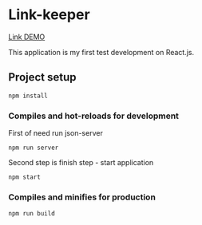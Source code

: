# Link-keeper
<a href="https://demon059.github.io/link-keeper/">Link DEMO</a>

This application is my first test development on React.js.

## Project setup
```
npm install
```

### Compiles and hot-reloads for development
First of need run json-server
```
npm run server
```
Second step is finish step - start application
```
npm start
```
### Compiles and minifies for production
```
npm run build
```
